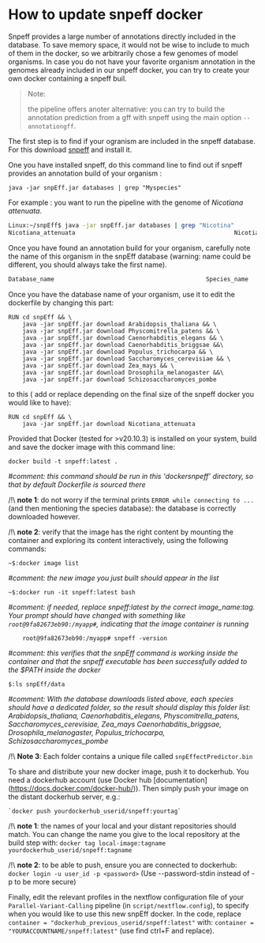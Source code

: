 # How to update snpeff docker
Snpeff provides a large number of annotations directly included in the database. To save memory space, it would not be wise to include to much of them in the docker, so we arbitrarily chose a few genomes of model organisms. In case you do not have your favorite organism annotation in the genomes already included in our snpeff docker, you can try to create your own docker containing a snpeff buil.
>Note: 
>
>the pipeline offers anoter alternative: you can try to build the annotation prediction from a gff with snpeff using the main option `--annotationgff`.


The first step is to find if your ogranism are included in the snpeff database. For this download [snpeff](https://pcingola.github.io/SnpEff/download/) and install it.

One you have installed snpeff, do this command line to find out if snpeff provides an annotation build of your organism : 

`java -jar snpEff.jar databases | grep "Myspecies" `

For example : you want to run the pipeline with the genome of *Nicotiana attenuata*.

```sh
Linux:~/snpEff$ java -jar snpEff.jar databases | grep "Nicotina"
Nicotiana_attenuata                                         	Nicotiana_attenuata                                         	          	                              	https://snpeff.blob.core.windows.net/databases/v5_0/snpEff_v5_0_Nicotiana_attenuata.zip

```

Once you have found an annotation build for your organism, carefully note the name of this organism in the snpEff database (warning: name could be different, you should always take the first name).

```sh
Database_name                                         	Species_name                                         	          	                              	https://snpeff.blob.core.windows.net/databases/v5_0/.....zip

```

Once you have the database name of your organism, use it to edit the dockerfile by changing this part:
```docker
RUN cd snpEff && \
	java -jar snpEff.jar download Arabidopsis_thaliana && \
	java -jar snpEff.jar download Physcomitrella_patens && \
	java -jar snpEff.jar download Caenorhabditis_elegans && \
	java -jar snpEff.jar download Caenorhabditis_briggsae &&\
	java -jar snpEff.jar download Populus_trichocarpa && \
	java -jar snpEff.jar download Saccharomyces_cerevisiae && \
	java -jar snpEff.jar download Zea_mays && \
	java -jar snpEff.jar download Drosophila_melanogaster &&\
	java -jar snpEff.jar download Schizosaccharomyces_pombe
```
to this ( add or replace depending on the final size of the snpeff docker you would like to have): 

```docker
RUN cd snpEff && \
	java -jar snpEff.jar download Nicotiana_attenuata
```

Provided that Docker (tested for >v20.10.3) is installed on your system, build and save the docker image with this command line:
```
docker build -t snpeff:latest . 
```
*#comment: this command should be run in this 'dockersnpeff' directory, so that by default Dockerfile is sourced there*

/!\ **note 1**: do not worry if the terminal prints `ERROR while connecting to ...` (and then mentioning the species database): the database is correctly downloaded however.

/!\ **note 2**: verify that the image has the right content by mounting the container and exploring its content interactively, using the following commands:

	~$:docker image list

*#comment: the new image you just built should appear in the list*

	~$:docker run -it snpeff:latest bash 
*#comment: if needed, replace snpeff:latest by the correct image_name:tag. Your prompt should have changed with something like `root@9fa82673eb90:/myapp#`, indicating that the image container is running*
```docker
	root@9fa82673eb90:/myapp# snpeff -version 
```
*#comment: this verifies that the snpEff command is working inside the container and that the snpeff executable has been successfully added to the $PATH inside the docker*

	$:ls snpEff/data 
*#comment: With the database downloads listed above, each species should have a dedicated folder, so the result should display this folder list: Arabidopsis_thaliana, Caenorhabditis_elegans, Physcomitrella_patens, Saccharomyces_cerevisiae, Zea_mays Caenorhabditis_briggsae, Drosophila_melanogaster, Populus_trichocarpa, Schizosaccharomyces_pombe*

/!\ **Note 3**: Each folder contains a unique file called `snpEffectPredictor.bin`

To share and distribute your new docker image, push it to dockerhub. You need a dockerhub account (use Docker hub [documentation] (https://docs.docker.com/docker-hub/)). Then simply push your image on the distant dockerhub server, e.g.:

	`docker push yourdockerhub_userid/snpeff:yourtag`

/!\ **note 1**: the names of your local and your distant repositories should match. You can change the name you give to the local repository at the build step with: `docker tag local-image:tagname yourdockerhub_userid/snpeff:tagname`

/!\ **note 2**: to be able to push, ensure you are connected to dockerhub: `docker login -u user_id -p <password>` (Use --password-stdin instead of -p to be more secure)


Finally, edit the relevant profiles in the nextflow configuration file of your `Parallel-Variant-Calling` pipeline (in `script/nextflow.config`), to specify when you would like to use this new snpEff docker. In the code, replace `container = "dockerhub_previous_userid/snpeff:latest"` with: `container = "YOURACCOUNTNAME/snpeff:latest"` (use find ctrl+F and replace).